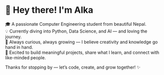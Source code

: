 # 👋 Hey there! I'm Alka

🎓 A passionate Computer Engineering student from beautiful Nepal.  
💡 Currently diving into Python, Data Science, and AI — and loving the journey.  
🌱 Always curious, always growing — I believe creativity and knowledge go hand in hand.  
🚀 Excited to build meaningful projects, share what I learn, and connect with like-minded people.  

Thanks for stopping by — let’s code, create, and grow together! ✨

